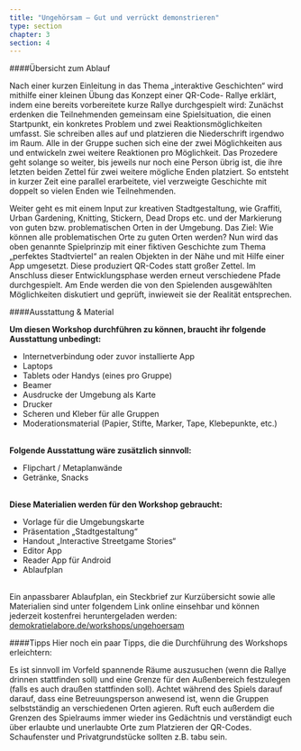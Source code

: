 ```yaml
---
title: "Ungehörsam – Gut und verrückt demonstrieren"
type: section
chapter: 3
section: 4
---
```


####Übersicht zum Ablauf

Nach einer kurzen Einleitung in das Thema „interaktive Geschichten“
wird mithilfe einer kleinen Übung das Konzept einer QR-Code-
Rallye erklärt, indem eine bereits vorbereitete kurze Rallye
durchgespielt wird: Zunächst erdenken die Teilnehmenden gemeinsam
eine Spielsituation, die einen Startpunkt, ein konkretes
Problem und zwei Reaktionsmöglichkeiten umfasst. Sie schreiben
alles auf und platzieren die Niederschrift irgendwo im Raum. Alle
in der Gruppe suchen sich eine der zwei Möglichkeiten aus und
entwickeln zwei weitere Reaktionen pro Möglichkeit. Das Prozedere
geht solange so weiter, bis jeweils nur noch eine Person übrig
ist, die ihre letzten beiden Zettel für zwei weitere mögliche Enden
platziert. So entsteht in kurzer Zeit eine parallel erarbeitete, viel
verzweigte Geschichte mit doppelt so vielen Enden wie Teilnehmenden.

Weiter geht es mit einem Input zur kreativen Stadtgestaltung,
wie Graffiti, Urban Gardening, Knitting, Stickern, Dead Drops
etc. und der Markierung von guten bzw. problematischen Orten
in der Umgebung. Das Ziel: Wie können alle problematischen
Orte zu guten Orten werden? Nun wird das oben genannte
Spielprinzip mit einer fiktiven Geschichte zum Thema „perfektes
Stadtviertel“ an realen Objekten in der Nähe und mit Hilfe einer
App umgesetzt. Diese produziert QR-Codes statt großer Zettel.
Im Anschluss dieser Entwicklungsphase werden erneut
verschiedene Pfade durchgespielt. Am Ende werden die von den
Spielenden ausgewählten Möglichkeiten diskutiert und geprüft,
inwieweit sie der Realität entsprechen.


####Ausstattung & Material

<b>Um diesen Workshop durchführen zu können, braucht ihr
folgende Ausstattung unbedingt:</b>

* Internetverbindung oder zuvor installierte App
* Laptops
* Tablets oder Handys (eines pro Gruppe)
* Beamer
* Ausdrucke der Umgebung als Karte
* Drucker
* Scheren und Kleber für alle Gruppen
* Moderationsmaterial (Papier, Stifte, Marker, Tape, Klebepunkte, etc.)
<br><br>

<b>Folgende Ausstattung wäre zusätzlich sinnvoll:</b>

* Flipchart / Metaplanwände
* Getränke, Snacks
<br><br>

<b>Diese Materialien werden für den Workshop gebraucht:</b>

* Vorlage für die Umgebungskarte
* Präsentation „Stadtgestaltung“
* Handout „Interactive Streetgame Stories“
* Editor App
* Reader App für Android
* Ablaufplan
<br><br>

Ein anpassbarer Ablaufplan, ein Steckbrief zur Kurzübersicht sowie alle Materialien sind unter folgendem Link online einsehbar und können jederzeit kostenfrei heruntergeladen werden: <a href="https://demokratielabore.de/workshops/ungehoersam">demokratielabore.de/workshops/ungehoersam</a> 


####Tipps
Hier noch ein paar Tipps, die die Durchführung des
Workshops erleichtern:

Es ist sinnvoll im Vorfeld spannende Räume auszusuchen (wenn
die Rallye drinnen stattfinden soll) und eine Grenze für den
Außenbereich festzulegen (falls es auch draußen stattfinden
soll). Achtet während des Spiels darauf darauf, dass eine Betreuungsperson
anwesend ist, wenn die Gruppen selbstständig an
verschiedenen Orten agieren. Ruft euch außerdem die Grenzen
des Spielraums immer wieder ins Gedächtnis und verständigt
euch über erlaubte und unerlaubte Orte zum Platzieren der
QR-Codes. Schaufenster und Privatgrundstücke sollten z.B.
tabu sein.
